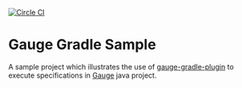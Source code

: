 [![Circle CI](https://circleci.com/gh/manupsunny/gauge-gradle-sample.svg?style=shield&circle-token=39dbb4f4322c0e30b389c2e70c3d763d9cf65c23)](https://circleci.com/gh/manupsunny/gauge-gradle-sample)

# Gauge Gradle Sample

A sample project which illustrates the use of [gauge-gradle-plugin](https://github.com/manupsunny/gauge-gradle-plugin) to execute specifications in [Gauge](http://getgauge.io) java project.
        
